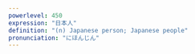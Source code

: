 ```yaml
---
powerlevel: 450
expression: "日本人"
definition: "(n) Japanese person; Japanese people"
pronunciation: "にほんじん"
---
```

